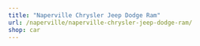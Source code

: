 ```yaml
---
title: "Naperville Chrysler Jeep Dodge Ram"
url: /naperville/naperville-chrysler-jeep-dodge-ram/
shop: car
---
```

